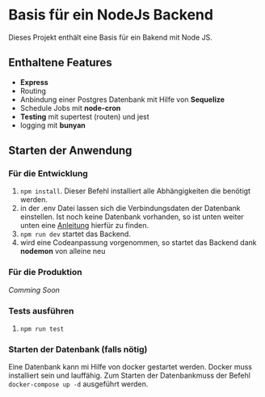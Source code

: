 # Basis für ein NodeJs Backend
Dieses Projekt enthält eine Basis für ein Bakend mit Node JS.

## Enthaltene Features
- **Express**
- Routing
- Anbindung einer Postgres Datenbank mit Hilfe von **Sequelize**
- Schedule Jobs mit **node-cron**
- **Testing** mit supertest (routen) und jest
- logging mit **bunyan**

## Starten der Anwendung

### Für die Entwicklung
1. `npm install`. Dieser Befehl installiert alle Abhängigkeiten die benötigt werden.
2. in der .env Datei lassen sich die Verbindungsdaten der Datenbank einstellen. Ist noch keine Datenbank vorhanden, so ist unten weiter unten eine [Anleitung](#datenbank) hierfür zu finden.
3. `npm run dev` startet das Backend.
4. wird eine Codeanpassung vorgenommen, so startet das Backend dank **nodemon** von alleine neu

### Für die Produktion
*Comming Soon*

### Tests ausführen
1. `npm run test`

<a name="datenbank"></a>
### Starten der Datenbank (falls nötig)
Eine Datenbank kann mi Hilfe von docker gestartet werden. Docker muss installiert sein und lauffähig. Zum Starten der Datenbankmuss der Befehl `docker-compose up -d` ausgeführt werden.

